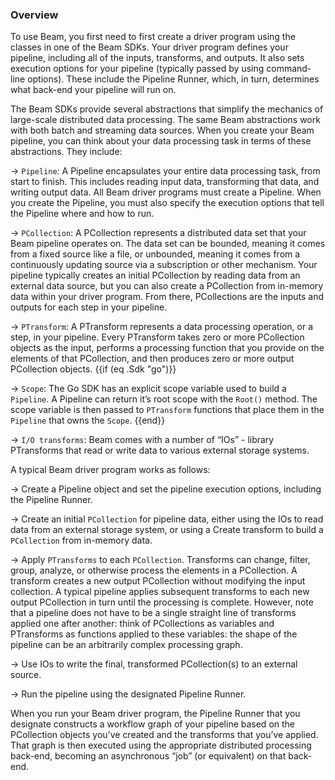 <!--
Licensed under the Apache License, Version 2.0 (the "License");
you may not use this file except in compliance with the License.
You may obtain a copy of the License at

http://www.apache.org/licenses/LICENSE-2.0

Unless required by applicable law or agreed to in writing, software
distributed under the License is distributed on an "AS IS" BASIS,
WITHOUT WARRANTIES OR CONDITIONS OF ANY KIND, either express or implied.
See the License for the specific language governing permissions and
limitations under the License.
-->

### Overview

To use Beam, you first need to first create a driver program using the classes in one of the Beam SDKs. Your driver program defines your pipeline, including all of the inputs, transforms, and outputs. It also sets execution options for your pipeline (typically passed by using command-line options). These include the Pipeline Runner, which, in turn, determines what back-end your pipeline will run on.

The Beam SDKs provide several abstractions that simplify the mechanics of large-scale distributed data processing. The same Beam abstractions work with both batch and streaming data sources. When you create your Beam pipeline, you can think about your data processing task in terms of these abstractions. They include:

→ `Pipeline`: A Pipeline encapsulates your entire data processing task, from start to finish. This includes reading input data, transforming that data, and writing output data. All Beam driver programs must create a Pipeline. When you create the Pipeline, you must also specify the execution options that tell the Pipeline where and how to run.

→ `PCollection`: A PCollection represents a distributed data set that your Beam pipeline operates on. The data set can be bounded, meaning it comes from a fixed source like a file, or unbounded, meaning it comes from a continuously updating source via a subscription or other mechanism. Your pipeline typically creates an initial PCollection by reading data from an external data source, but you can also create a PCollection from in-memory data within your driver program. From there, PCollections are the inputs and outputs for each step in your pipeline.

→ `PTransform`: A PTransform represents a data processing operation, or a step, in your pipeline. Every PTransform takes zero or more PCollection objects as the input, performs a processing function that you provide on the elements of that PCollection, and then produces zero or more output PCollection objects.
{{if (eq .Sdk "go")}}

→ `Scope`: The Go SDK has an explicit scope variable used to build a `Pipeline`. A Pipeline can return it’s root scope with the `Root()` method. The scope variable is then passed to `PTransform` functions that place them in the `Pipeline` that owns the `Scope`.
{{end}}

→ `I/O transforms`: Beam comes with a number of “IOs” - library PTransforms that read or write data to various external storage systems.

A typical Beam driver program works as follows:

→ Create a Pipeline object and set the pipeline execution options, including the Pipeline Runner.

→ Create an initial `PCollection` for pipeline data, either using the IOs to read data from an external storage system, or using a Create transform to build a `PCollection` from in-memory data.

→ Apply `PTransforms` to each `PCollection`. Transforms can change, filter, group, analyze, or otherwise process the elements in a PCollection. A transform creates a new output PCollection without modifying the input collection. A typical pipeline applies subsequent transforms to each new output PCollection in turn until the processing is complete. However, note that a pipeline does not have to be a single straight line of transforms applied one after another: think of PCollections as variables and PTransforms as functions applied to these variables: the shape of the pipeline can be an arbitrarily complex processing graph.

→ Use IOs to write the final, transformed PCollection(s) to an external source.

→ Run the pipeline using the designated Pipeline Runner.

When you run your Beam driver program, the Pipeline Runner that you designate constructs a workflow graph of your pipeline based on the PCollection objects you’ve created and the transforms that you’ve applied. That graph is then executed using the appropriate distributed processing back-end, becoming an asynchronous “job” (or equivalent) on that back-end.